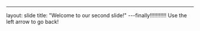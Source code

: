 ---
layout: slide
title: "Welcome to our second slide!"
---finally!!!!!!!!!!!
Use the left arrow to go back!
